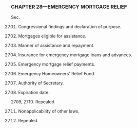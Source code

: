 ### **CHAPTER 28—EMERGENCY MORTGAGE RELIEF** ###

Sec.

2701. Congressional findings and declaration of purpose.

2702. Mortgages eligible for assistance.

2703. Manner of assistance and repayment.

2704. Insurance for emergency mortgage loans and advances.

2705. Emergency mortgage relief payments.

2706. Emergency Homeowners' Relief Fund.

2707. Authority of Secretary.

2708. Expiration date.

2709, 2710. Repealed.

2711. Nonapplicability of other laws.

2712. Repealed.